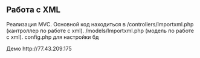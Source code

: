 <h2>Работа с XML</h2>
<p>Реализация MVC. Основной код находиться в /controllers/Importxml.php (кантроллер по работе с xml).
/models/Importxml.php (модель по работе с xml). config.php для настройки бд
</p>
<p>Демо http://77.43.209.175</p>
